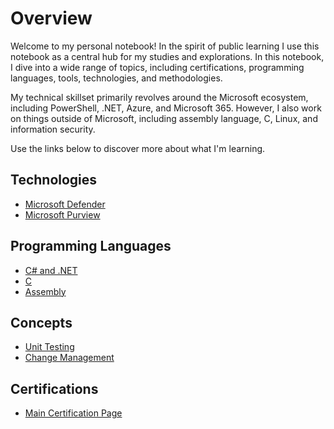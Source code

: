 # Overview

Welcome to my personal notebook! In the spirit of public learning I use this notebook as a central hub for my studies and explorations. In this notebook, I dive into a wide range of topics, including certifications, programming languages, tools, technologies, and methodologies.

My technical skillset primarily revolves around the Microsoft ecosystem, including PowerShell, .NET, Azure, and Microsoft 365. However, I also work on things outside of Microsoft, including assembly language, C, Linux, and information security.

Use the links below to discover more about what I'm learning.


## Technologies

- [Microsoft Defender](/topics/technologies/microsoft_defender/defender.md)
- [Microsoft Purview](/topics/technologies/microsoft_purview/index.md)

## Programming Languages

- [C# and .NET](/topics/languages/dotnet.md)
- [C](/topics/languages/c.md)
- [Assembly](/topics/languages/assembly.md)

## Concepts

- [Unit Testing](/topics/concepts/unit_testing.md)
- [Change Management](/topics/concepts/change_management)

## Certifications

- [Main Certification Page](/topics/certifications/certifications.md)

